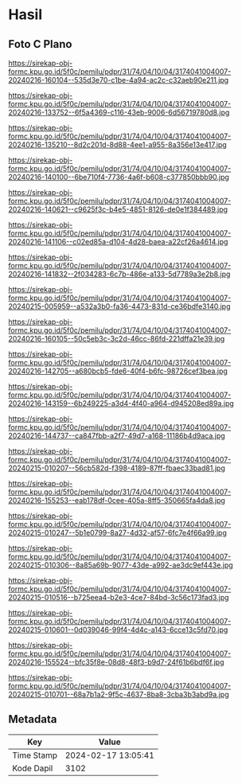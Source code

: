 # Hasil

## Foto C Plano

https://sirekap-obj-formc.kpu.go.id/5f0c/pemilu/pdpr/31/74/04/10/04/3174041004007-20240216-160104--535d3e70-c1be-4a94-ac2c-c32aeb90e211.jpg

https://sirekap-obj-formc.kpu.go.id/5f0c/pemilu/pdpr/31/74/04/10/04/3174041004007-20240216-133752--6f5a4369-c116-43eb-9006-6d56719780d8.jpg

https://sirekap-obj-formc.kpu.go.id/5f0c/pemilu/pdpr/31/74/04/10/04/3174041004007-20240216-135210--8d2c201d-8d88-4ee1-a955-8a356e13e417.jpg

https://sirekap-obj-formc.kpu.go.id/5f0c/pemilu/pdpr/31/74/04/10/04/3174041004007-20240216-140100--6be710f4-7736-4a6f-b608-c377850bbb90.jpg

https://sirekap-obj-formc.kpu.go.id/5f0c/pemilu/pdpr/31/74/04/10/04/3174041004007-20240216-140621--c9625f3c-b4e5-4851-8126-de0e1f384489.jpg

https://sirekap-obj-formc.kpu.go.id/5f0c/pemilu/pdpr/31/74/04/10/04/3174041004007-20240216-141106--c02ed85a-d104-4d28-baea-a22cf26a4614.jpg

https://sirekap-obj-formc.kpu.go.id/5f0c/pemilu/pdpr/31/74/04/10/04/3174041004007-20240216-141832--2f034283-6c7b-486e-a133-5d7789a3e2b8.jpg

https://sirekap-obj-formc.kpu.go.id/5f0c/pemilu/pdpr/31/74/04/10/04/3174041004007-20240215-005959--a532a3b0-fa36-4473-831d-ce36bdfe3140.jpg

https://sirekap-obj-formc.kpu.go.id/5f0c/pemilu/pdpr/31/74/04/10/04/3174041004007-20240216-160105--50c5eb3c-3c2d-46cc-86fd-221dffa21e39.jpg

https://sirekap-obj-formc.kpu.go.id/5f0c/pemilu/pdpr/31/74/04/10/04/3174041004007-20240216-142705--a680bcb5-fde6-40f4-b6fc-98726cef3bea.jpg

https://sirekap-obj-formc.kpu.go.id/5f0c/pemilu/pdpr/31/74/04/10/04/3174041004007-20240216-143159--6b249225-a3d4-4f40-a964-d945208ed89a.jpg

https://sirekap-obj-formc.kpu.go.id/5f0c/pemilu/pdpr/31/74/04/10/04/3174041004007-20240216-144737--ca847fbb-a2f7-49d7-a168-11186b4d9aca.jpg

https://sirekap-obj-formc.kpu.go.id/5f0c/pemilu/pdpr/31/74/04/10/04/3174041004007-20240215-010207--56cb582d-f398-4189-87ff-fbaec33bad81.jpg

https://sirekap-obj-formc.kpu.go.id/5f0c/pemilu/pdpr/31/74/04/10/04/3174041004007-20240216-155253--eab178df-0cee-405a-8ff5-350665fa4da8.jpg

https://sirekap-obj-formc.kpu.go.id/5f0c/pemilu/pdpr/31/74/04/10/04/3174041004007-20240215-010247--5b1e0799-8a27-4d32-af57-6fc7e4f66a99.jpg

https://sirekap-obj-formc.kpu.go.id/5f0c/pemilu/pdpr/31/74/04/10/04/3174041004007-20240215-010306--8a85a69b-9077-43de-a992-ae3dc9ef443e.jpg

https://sirekap-obj-formc.kpu.go.id/5f0c/pemilu/pdpr/31/74/04/10/04/3174041004007-20240215-010516--b725eea4-b2e3-4ce7-84bd-3c56c173fad3.jpg

https://sirekap-obj-formc.kpu.go.id/5f0c/pemilu/pdpr/31/74/04/10/04/3174041004007-20240215-010601--0d039046-99f4-4d4c-a143-6cce13c5fd70.jpg

https://sirekap-obj-formc.kpu.go.id/5f0c/pemilu/pdpr/31/74/04/10/04/3174041004007-20240216-155524--bfc35f8e-08d8-48f3-b9d7-24f61b6bdf6f.jpg

https://sirekap-obj-formc.kpu.go.id/5f0c/pemilu/pdpr/31/74/04/10/04/3174041004007-20240215-010701--68a7b1a2-9f5c-4637-8ba8-3cba3b3abd9a.jpg


## Metadata

| Key        | Value               |
| ---------- | ------------------- |
| Time Stamp | 2024-02-17 13:05:41 |
| Kode Dapil | 3102                |



